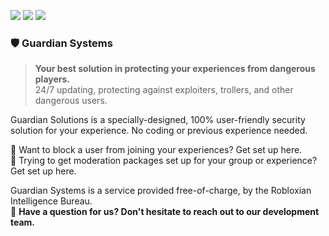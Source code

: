 <img src="https://img.shields.io/badge/Language-LuaU-yellow" align="center;"/> <img src="https://img.shields.io/badge/Version-1.1.2-green" align="center;"/> <img src="https://img.shields.io/badge/Users-10+-yellowgreen" align="center;"/>

 
<h3>🛡 Guardian Systems</h3>

> <b>Your best solution in protecting your experiences from dangerous players.</b><br />
> 24/7 updating, protecting against exploiters, trollers, and other dangerous users.</p>

Guardian Solutions is a specially-designed, 100% user-friendly security solution for your experience. No coding or previous experience needed.

🔎 Want to block a user from joining your experiences? Get set up here. <br />
🔨 Trying to get moderation packages set up for your group or experience? Get set up here.

Guardian Systems is a service provided free-of-charge, by the Robloxian Intelligence Bureau.<br />
🤔 **Have a question for us? Don't hesitate to reach out to our development team.**





